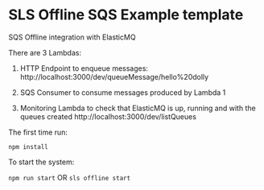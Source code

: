 # SLS Offline SQS Example template

SQS Offline integration with ElasticMQ

There are 3 Lambdas:

1) HTTP Endpoint to enqueue messages:
  http://localhost:3000/dev/queueMessage/hello%20dolly

2) SQS Consumer to consume messages produced by Lambda 1

3) Monitoring Lambda to check that ElasticMQ is up, running and with the queues created
  http://localhost:3000/dev/listQueues

The first time run:

`npm install`

To start the system:

`npm run start` OR `sls offline start`
